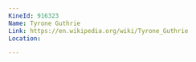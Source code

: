 ```yaml
---
KineId: 916323
Name: Tyrone Guthrie
Link: https://en.wikipedia.org/wiki/Tyrone_Guthrie
Location: 

---
```

